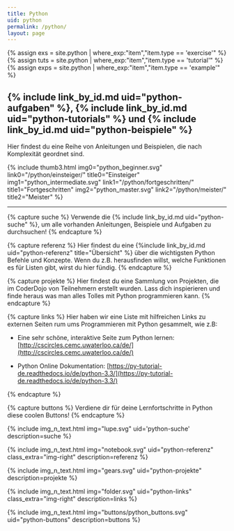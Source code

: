 ```yaml
---
title: Python
uid: python
permalink: /python/
layout: page
---
```


{% assign exs = site.python | where_exp:"item","item.type == 'exercise'" %}
{% assign tuts = site.python | where_exp:"item","item.type == 'tutorial'" %}
{% assign exps = site.python | where_exp:"item","item.type == 'example'" %}

##  {% include link_by_id.md uid="python-aufgaben" %}, {% include link_by_id.md uid="python-tutorials" %} und {% include link_by_id.md uid="python-beispiele" %}

Hier findest du eine Reihe von Anleitungen und Beispielen, die nach Komplexität geordnet sind.

{% include thumb3.html img0="python_beginner.svg" link0="/python/einsteiger/" title0="Einsteiger" 
img1="python_intermediate.svg" link1="/python/fortgeschritten/" title1="Fortgeschritten"
img2="python_master.svg" link2="/python/meister/" title2="Meister" %}

-----

{% capture suche %}
Verwende die {% include link_by_id.md uid="python-suche" %}, um alle vorhanden Anleitungen, Beispiele und Aufgaben zu durchsuchen!
{% endcapture %}

{% capture referenz %}
Hier findest du eine {%include link_by_id.md uid="python-referenz" title="Übersicht" %} über die wichtigsten Python Befehle und Konzepte. Wenn du z.B. herausfinden willst, welche Funktionen es für Listen gibt, wirst du hier fündig.
{% endcapture %}

{% capture projekte %}
Hier findest du eine Sammlung von Projekten, die im CoderDojo von Teilnehmern erstellt wurden. Lass dich inspierieren und finde heraus was man alles Tolles mit Python programmieren kann.
{% endcapture %}

{% capture links %}
Hier haben wir eine Liste mit hilfreichen Links zu externen Seiten rum ums Programmieren mit Python gesammelt, wie z.B:

* Eine sehr schöne, interaktive Seite zum Python lernen: [http://cscircles.cemc.uwaterloo.ca/de/](http://cscircles.cemc.uwaterloo.ca/de/)

* Python Online Dokumentation: [https://py-tutorial-de.readthedocs.io/de/python-3.3/](https://py-tutorial-de.readthedocs.io/de/python-3.3/)

{% endcapture %}

{% capture buttons %}
Verdiene dir für deine Lernfortschritte in Python diese coolen Buttons!
{% endcapture %}


{% include  img_n_text.html img="lupe.svg" uid='python-suche' description=suche  %}

{% include  img_n_text.html img="notebook.svg" uid="python-referenz"  class_extra="img-right"  description=referenz  %}

{% include  img_n_text.html img="gears.svg" uid="python-projekte" description=projekte  %}

{% include  img_n_text.html img="folder.svg" uid="python-links"  class_extra="img-right"  description=links  %}

{% include  img_n_text.html img="buttons/python_buttons.svg" uid="python-buttons" description=buttons  %}